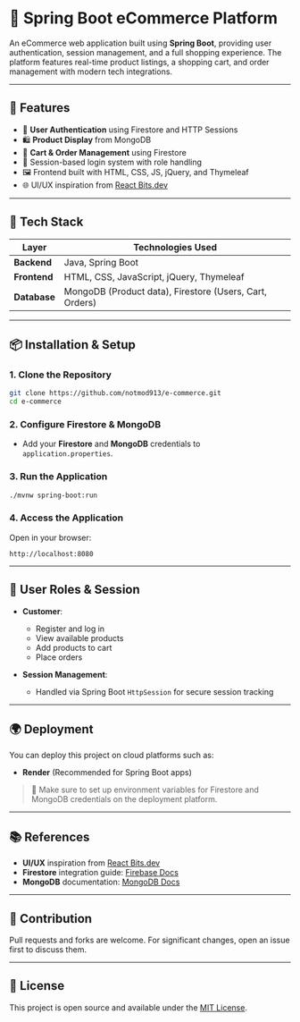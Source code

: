 # 🛒 Spring Boot eCommerce Platform

An eCommerce web application built using **Spring Boot**, providing user authentication, session management, and a full shopping experience. The platform features real-time product listings, a shopping cart, and order management with modern tech integrations.

---

## 🚀 Features

- 🔐 **User Authentication** using Firestore and HTTP Sessions  
- 🛍️ **Product Display** from MongoDB  
- 🛒 **Cart & Order Management** using Firestore  
- 🧾 Session-based login system with role handling  
- 🖼️ Frontend built with HTML, CSS, JS, jQuery, and Thymeleaf  
- 🌐 UI/UX inspiration from [React Bits.dev](https://reactbits.dev/)

---

## 🧰 Tech Stack

| Layer        | Technologies Used                                      |
|--------------|--------------------------------------------------------|
| **Backend**  | Java, Spring Boot                                      |
| **Frontend** | HTML, CSS, JavaScript, jQuery, Thymeleaf               |
| **Database** | MongoDB (Product data), Firestore (Users, Cart, Orders)|

---

## 📦 Installation & Setup

### 1. Clone the Repository

```bash
git clone https://github.com/notmod913/e-commerce.git
cd e-commerce
```

### 2. Configure Firestore & MongoDB

- Add your **Firestore** and **MongoDB** credentials to `application.properties`.

### 3. Run the Application

```bash
./mvnw spring-boot:run
```

### 4. Access the Application

Open in your browser:

```
http://localhost:8080
```

---

## 👤 User Roles & Session

- **Customer**:
  - Register and log in
  - View available products
  - Add products to cart
  - Place orders

- **Session Management**:
  - Handled via Spring Boot `HttpSession` for secure session tracking

---

## 🌍 Deployment

You can deploy this project on cloud platforms such as:

- **Render** (Recommended for Spring Boot apps)

> 🔧 Make sure to set up environment variables for Firestore and MongoDB credentials on the deployment platform.
---

## 📚 References

- **UI/UX** inspiration from [React Bits.dev](https://reactbits.dev/)
- **Firestore** integration guide: [Firebase Docs](https://firebase.google.com/docs/firestore)
- **MongoDB** documentation: [MongoDB Docs](https://www.mongodb.com/docs/)

---

## 🤝 Contribution

Pull requests and forks are welcome. For significant changes, open an issue first to discuss them.

---

## 📜 License

This project is open source and available under the [MIT License](LICENSE).

